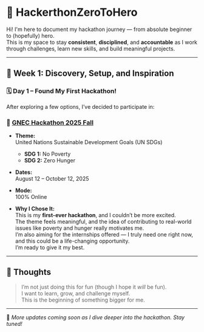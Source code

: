 # 🚀 HackerthonZeroToHero

Hi! I'm here to document my hackathon journey — from absolute beginner to (hopefully) hero.  
This is my space to stay **consistent**, **disciplined**, and **accountable** as I work through challenges, learn new skills, and build meaningful projects.

---

## 📅 Week 1: Discovery, Setup, and Inspiration

### 🗓️ Day 1 – Found My First Hackathon!

After exploring a few options, I’ve decided to participate in:

### 🔗 [GNEC Hackathon 2025 Fall](https://gnec-hackathon-2025-fall.devpost.com/)

- **Theme:**  
  United Nations Sustainable Development Goals (UN SDGs)  
  - **SDG 1:** No Poverty  
  - **SDG 2:** Zero Hunger  

- **Dates:**  
  August 12 – October 12, 2025

- **Mode:**  
  100% Online

- **Why I Chose It:**  
  This is my **first-ever hackathon**, and I couldn’t be more excited.  
  The theme feels meaningful, and the idea of contributing to real-world issues like poverty and hunger really motivates me.  
  I’m also aiming for the internships offered — I truly need one right now, and this could be a life-changing opportunity.  
  I’m ready to give it my best.

---

## 🧠 Thoughts

> I’m not just doing this for fun (though I hope it *will* be fun).  
> I want to learn, grow, and challenge myself.  
> This is the beginning of something bigger for me.

---

📌 *More updates coming soon as I dive deeper into the hackathon. Stay tuned!*
